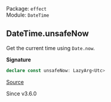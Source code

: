 Package: `effect`<br />
Module: `DateTime`<br />

## DateTime.unsafeNow

Get the current time using `Date.now`.

**Signature**

```ts
declare const unsafeNow: LazyArg<Utc>
```

[Source](https://github.com/Effect-TS/effect/tree/main/packages/effect/src/DateTime.ts#L434)

Since v3.6.0